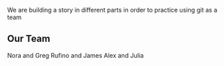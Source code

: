 We are building a story in different parts in order to practice using git as a team

## Our Team
Nora and Greg
Rufino and James
Alex and Julia  
